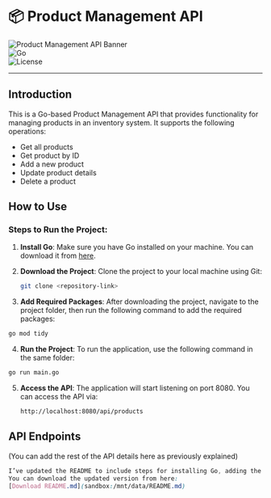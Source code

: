 # 📦 Product Management API

![Product Management API Banner](https://img.shields.io/badge/Product%20Management%20API-v1.0-blueviolet?style=for-the-badge&logo=go)  
![Go](https://img.shields.io/badge/Go-1.22+-00ADD8?style=flat-square&logo=go)  
![License](https://img.shields.io/badge/License-MIT-green?style=flat-square)

---

## Introduction

This is a Go-based Product Management API that provides functionality for managing products in an inventory system. It supports the following operations:

- Get all products
- Get product by ID
- Add a new product
- Update product details
- Delete a product

## How to Use

### Steps to Run the Project:

1. **Install Go**:
   Make sure you have Go installed on your machine. You can download it from [here](https://golang.org/dl/).

2. **Download the Project**:
   Clone the project to your local machine using Git:
   ```bash
   git clone <repository-link>

3. **Add Required Packages**:
  After downloading the project, navigate to the project folder, then run the following command to add the required packages:
  ```bash
  go mod tidy
  ```
4. **Run the Project**:
  To run the application, use the following command in the same folder:
  ```bash
  go run main.go
  ```
5. **Access the API**:
   The application will start listening on port 8080. You can access the API via:
   ```bash
   http://localhost:8080/api/products
   ```

## API Endpoints
(You can add the rest of the API details here as previously explained)

```css
I’ve updated the README to include steps for installing Go, adding the necessary packages, and running the project.
You can download the updated version from here:
[Download README.md](sandbox:/mnt/data/README.md)
```
